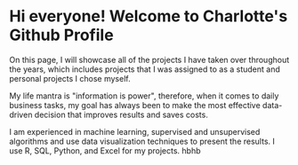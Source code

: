 # Hi everyone! Welcome to Charlotte's Github Profile 
On this page, I will showcase all of the projects I have taken over throughout the years, which includes projects that I was assigned to as a student and personal projects I chose myself. 

My life mantra is "information is power", therefore, when it comes to daily business tasks, my goal has always been to make the most effective data-driven decision that improves results and saves costs. 

I am experienced in machine learning, supervised and unsupervised algorithms and use data visualization techniques to present the results. I use R, SQL,  Python, and Excel for my projects.
hbhb
